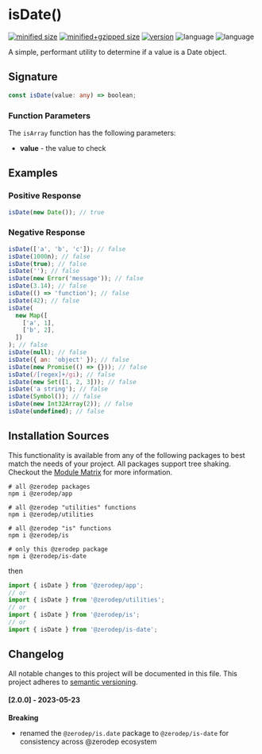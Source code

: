 # isDate()

[![minified size](https://img.shields.io/bundlephobia/min/@zerodep/is-date?style=flat-square&color=blue)](https://bundlephobia.com/package/@zerodep/is-date)
[![minified+gzipped size](https://img.shields.io/bundlephobia/minzip/@zerodep/is-date?style=flat-square&color=blue)](https://bundlephobia.com/package/@zerodep/is-date)
[![version](https://img.shields.io/npm/v/@zerodep/is-date?style=flat-square&color=blue)](https://www.npmjs.com/package/@zerodep/is-date)
![language](https://img.shields.io/github/languages/top/cdepage/zerodep?style=flat-square)
![language](https://img.shields.io/badge/types-included-blue?style=flat-square)

A simple, performant utility to determine if a value is a Date object.

## Signature

```typescript
const isDate(value: any) => boolean;
```

### Function Parameters

The `isArray` function has the following parameters:

- **value** - the value to check

## Examples

### Positive Response

```javascript
isDate(new Date()); // true
```

### Negative Response

```javascript
isDate(['a', 'b', 'c']); // false
isDate(1000n); // false
isDate(true); // false
isDate(''); // false
isDate(new Error('message')); // false
isDate(3.14); // false
isDate(() => 'function'); // false
isDate(42); // false
isDate(
  new Map([
    ['a', 1],
    ['b', 2],
  ])
); // false
isDate(null); // false
isDate({ an: 'object' }); // false
isDate(new Promise(() => {})); // false
isDate(/[regex]+/gi); // false
isDate(new Set([1, 2, 3])); // false
isDate('a string'); // false
isDate(Symbol()); // false
isDate(new Int32Array(2)); // false
isDate(undefined); // false
```

## Installation Sources

This functionality is available from any of the following packages to best match the needs of your project. All packages support tree shaking. Checkout the [Module Matrix](/) for more information.

```shell
# all @zerodep packages
npm i @zerodep/app

# all @zerodep "utilities" functions
npm i @zerodep/utilities

# all @zerodep "is" functions
npm i @zerodep/is

# only this @zerodep package
npm i @zerodep/is-date
```

then

```javascript
import { isDate } from '@zerodep/app';
// or
import { isDate } from '@zerodep/utilities';
// or
import { isDate } from '@zerodep/is';
// or
import { isDate } from '@zerodep/is-date';
```

## Changelog

All notable changes to this project will be documented in this file. This project adheres to [semantic versioning](https://semver.org/spec/v2.0.0.html).

#### [2.0.0] - 2023-05-23

**Breaking**

- renamed the `@zerodep/is.date` package to `@zerodep/is-date` for consistency across @zerodep ecosystem
